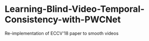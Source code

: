 # Learning-Blind-Video-Temporal-Consistency-with-PWCNet
Re-implementation of ECCV'18 paper to smooth videos
